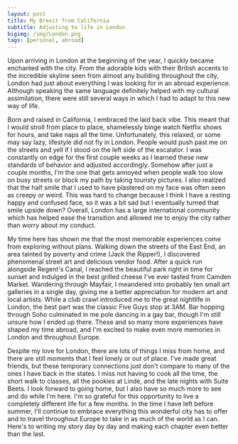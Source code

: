 ```yaml
---
layout: post
title: My Brexit from California
subtitle: Adjusting to life in London
bigimg: /img/London.png
tags: [personal, abroad]
---
```

Upon arriving in London at the beginning of the year, I quickly became enchanted with the city. From the adorable kids with their British accents to the incredible skyline seen from almost any building throughout the city, London had just about everything I was looking for in an abroad experience. Although speaking the same language definitely helped with my cultural assimilation, there were still several ways in which I had to adapt to this new way of life. 

Born and raised in California, I embraced the laid back vibe. This meant that I would stroll from place to place, shamelessly binge watch Netflix shows for hours, and take naps all the time. Unfortunately, this relaxed, or some may say lazy, lifestyle did not fly in London. People would push past me on the streets and yell if I stood on the left side of the escalator. I was constantly on edge for the first couple weeks as I learned these new standards of behavior and adjusted accordingly. Somehow after just a couple months, I'm the one that gets annoyed when people walk too slow on busy streets or block my path by taking touristy pictures. I also realized that the half smile that I used to have plastered on my face was often seen as creepy or weird. This was hard to change because I think I have a resting happy and confused face, so it was a bit sad but I eventually turned that smile upside down? Overall, London has a large international community which has helped ease the transition and allowed me to enjoy the city rather than worry about my conduct.

My time here has shown me that the most memorable experiences come from exploring without plans. Walking down the streets of the East End, an area tainted by poverty and crime (Jack the Ripper!), I discovered phenomenal street art and delicious vendor food. After a quick run alongside Regent's Canal, I reached the beautiful park right in time for sunset and indulged in the best grilled cheese I've ever tasted from Camden Market. Wandering through Mayfair, I meandered into probably ten small art galleries in a single day, giving me a better appreciation for modern art and local artists. While a club crawl introduced me to the great nightlife in London, the best part was the classic Five Guys stop at 3AM. Bar hopping through Soho culminated in me pole dancing in a gay bar, though I'm still unsure how I ended up there. These and so many more experiences have shaped my time abroad, and I'm excited to make even more memories in London and throughout Europe.

Despite my love for London, there are lots of things I miss from home, and there are still moments that I feel lonely or out of place. I've made great friends, but these temporary connections just don't compare to many of the ones I have back in the states. I miss not having to cook all the time, the short walk to classes, all the pookies at Linde, and the late nights with Suite Beets. I look forward to going home, but I also have so much more to see and do while I'm here. I'm so grateful for this opportunity to live a completely different life for a few months. In the time I have left before summer, I'll continue to embrace everything this wonderful city has to offer and to travel throughout Europe to take in as much of the world as I can. Here's to writing my story day by day and making each chapter even better than the last. 
